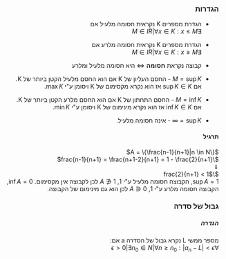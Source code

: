 <style>
    html {
        direction: rtl;
    }
    eqn, table, .katex {
        direction: ltr;
    }
</style>

### הגדרות
* הגדרת מספרים K נקראית חסומה מלעיל אם  
$\exists M \in IR | \forall x \in K : x \leq M$

* הגדרת מספרים K נקראית חסומה מלרע אם  
$\exists M \in IR | \forall x \in K : x \geq M$

* קבוצה נקראת __חסומה__ $\Longleftrightarrow$ היא חסומה מלעיל ומלרע
* $M = \sup{K}$ - החסם העליון של K אם הוא החסם מלעיל הקטן ביותר של K.  
אם $\sup{K} \in K$ אז הוא נקרא מקסימום של K ויסומן ע"י $\max{K}$.
* $M = \inf{K}$ - החסם התחתון של K אם הוא החסם מלרע הקטן ביותר של K.  
אם $\inf{K} \in K$ אז הוא נקרא מינימום של K ויסומן ע"י $\min{K}$.
* $\sup{K} = \infty$ - אינה חסומה מלעיל.

#### תרגיל
$A = \{\frac{n-1}{n+1}|n \in N\}$  
$\frac{n-1}{n+1} = \frac{n+1-2}{n+1} = 1 - \frac{2}{n+1}$  
$\Downarrow$  
$\frac{2}{n+1} < 1$  
$\sup{A} = 1$, הקבוצה חסומה מלעיל ע"י 1, $1 \notin A$ לכן לקבוצה אין מקסימום.
$\inf{A} = 0$, הקבוצה חסומה מלרע ע"י 1, $0 \in A$ לכן הוא גם מינימום של הקבוצה.

### גבול של סדרה
##### הגדרה 
מספר ממשי L נקרא גבול של הסדרה a אם:  
$\forall \epsilon > 0 | \exists n_0 \in N | \forall n \geq n_0 : |a_n - L| < \epsilon$ 
